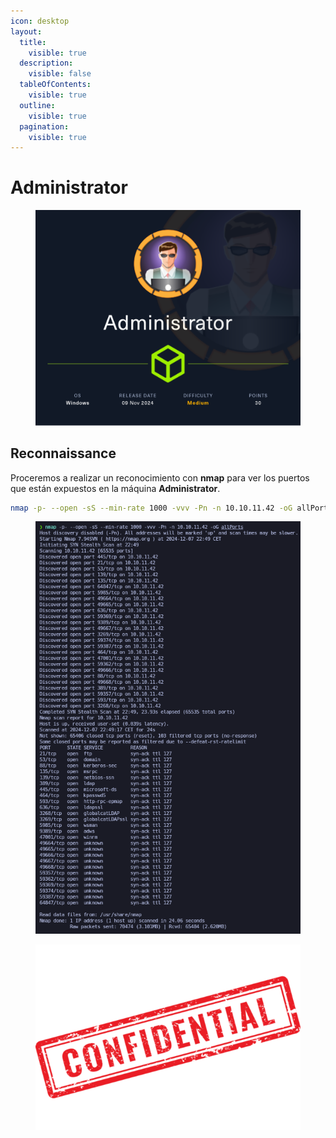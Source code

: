 ```yaml
---
icon: desktop
layout:
  title:
    visible: true
  description:
    visible: false
  tableOfContents:
    visible: true
  outline:
    visible: true
  pagination:
    visible: true
---
```


# Administrator

<figure><img src="../../../.gitbook/assets/Administrator.png" alt="" width="563"><figcaption></figcaption></figure>

## Reconnaissance

Proceremos a realizar un reconocimiento con **nmap** para ver los puertos que están expuestos en la máquina **Administrator**.

```bash
nmap -p- --open -sS --min-rate 1000 -vvv -Pn -n 10.10.11.42 -oG allPorts
```

<figure><img src="../../../.gitbook/assets/2508_vmware_nten62uR10.png" alt="" width="434"><figcaption></figcaption></figure>

<figure><img src="../../../.gitbook/assets/confidential-rubber-stamp-free-png.png" alt="" width="428"><figcaption></figcaption></figure>
